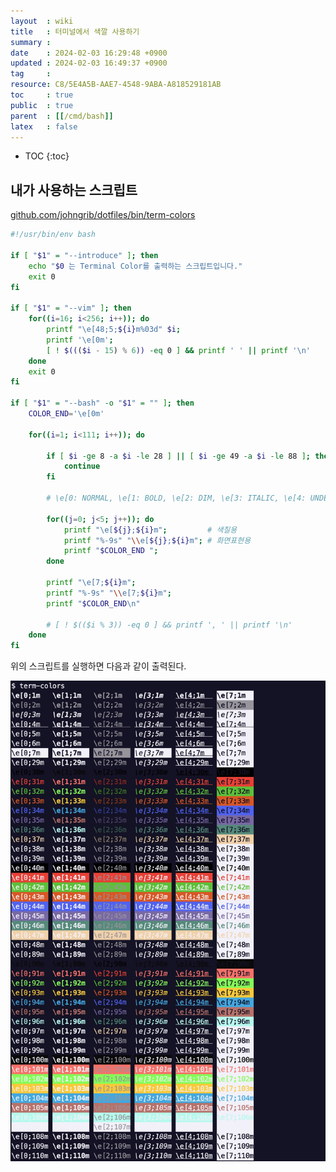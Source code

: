 ```yaml
---
layout  : wiki
title   : 터미널에서 색깔 사용하기
summary : 
date    : 2024-02-03 16:29:48 +0900
updated : 2024-02-03 16:49:37 +0900
tag     : 
resource: C8/5E4A5B-AAE7-4548-9ABA-A818529181AB
toc     : true
public  : true
parent  : [[/cmd/bash]]
latex   : false
---
```

* TOC
{:toc}

## 내가 사용하는 스크립트

[github.com/johngrib/dotfiles/bin/term-colors](https://github.com/johngrib/dotfiles/blob/master/bin/term-colors )

```bash
#!/usr/bin/env bash

if [ "$1" = "--introduce" ]; then
    echo "$0 는 Terminal Color를 출력하는 스크립트입니다."
    exit 0
fi

if [ "$1" = "--vim" ]; then
    for((i=16; i<256; i++)); do
        printf "\e[48;5;${i}m%03d" $i;
        printf '\e[0m';
        [ ! $((($i - 15) % 6)) -eq 0 ] && printf ' ' || printf '\n'
    done
    exit 0
fi

if [ "$1" = "--bash" -o "$1" = "" ]; then
    COLOR_END='\e[0m'

    for((i=1; i<111; i++)); do

        if [ $i -ge 8 -a $i -le 28 ] || [ $i -ge 49 -a $i -le 88 ]; then
            continue
        fi

        # \e[0: NORMAL, \e[1: BOLD, \e[2: DIM, \e[3: ITALIC, \e[4: UNDERLINE, \e[7: REVERSE(반전)

        for((j=0; j<5; j++)); do
            printf "\e[${j};${i}m";         # 색칠용
            printf "%-9s" "\\e[${j};${i}m"; # 화면표현용
            printf "$COLOR_END ";
        done

        printf "\e[7;${i}m";
        printf "%-9s" "\\e[7;${i}m";
        printf "$COLOR_END\n"

        # [ ! $(($i % 3)) -eq 0 ] && printf ', ' || printf '\n'
    done
fi
```

위의 스크립트를 실행하면 다음과 같이 출력된다.

![]( /resource/C8/5E4A5B-AAE7-4548-9ABA-A818529181AB/print-result.jpg )
